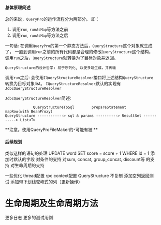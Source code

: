 
#### 总体原理简述

总的来说，`QueryPro`的运作流程分为两部分。
即：
1. 调用`run`, `runAsMap`等方法之前
2. 调用`run`, `runAsMap`等方法之后

一句话: 在调用`QueryPro`的第一个静态方法后，`QueryStructure`这个对象就生成了，
一直到调用`run`之前的所有代码都是合理的修改`QueryStructure`这个结构，
调用`run`之后，`QueryStructure`就转换为了目标对象并返回。

```
QueryStructure的设计哲学: 易于序列化, 以便多端生成，并传输
```

调用`run`之后: 会使用`IQueryStructureResolver`接口将上述结构`QueryStructure`转换为目标对象list。
`IQueryStructureResolver`默认的实现有`JdbcQueryStructureResolver`

`JdbcQueryStructureResolver`简述:
```
             QueryStructureToSql        prepareStatement     mapRow(with BeanProxy)
QueryStructure ------------> sql & params ----------> ResultSet -----------> List<T>
```

**注意，使用QueryProFileMaker的`*`可能有被 **


#### 后续规划
类似这样的语句的处理 UPDATE word SET score = score + 1 WHERE id = 1
添加时默认的字段
对条件的支持
对sum, concat, group_concat, discount等 的支持
对生命周期的支持

一些优化
thread配置
rpc context配置
QueryStructure 不复制
添加空列返回测试
添加带下划线驼峰式的列（更新操作）

# 生命周期及生命周期方法


更多日志
更多的测试用例
